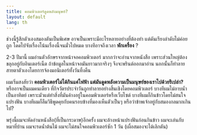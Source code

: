 ```yaml
---
title: คอมพิวเตอร์ดูดพลังมนุษย์?
layout: default
lang: th
---
```


<p>ช่วงนี้รู้สึกตัวเองสมองตันเป็นพิเศษ อาจเป็นเพราะมีอะไรหลายอย่างที่ต้องทำ แต่ดันเรียงลำดับไม่ค่อยถูก โดดไปจับเรื่องโน้นเรื่องนี้จนมั่วไปหมด บางทีอาจถึงเวลา <strong>พักเครื่อง</strong> ?</p>
<p>2-3 ปีมานี้ ผมอ่านตัวอักษรจากหน้าจอคอมพิวเตอร์ มากกว่าจะอ่านจากหนังสือ เพราะส่วนใหญ่ต้องขลุกอยู่กับอินเตอร์เน็ต ถ้าข้อมูลในหน้าจอมันยาวมากจริงๆ จึงจะพรินต์ออกมาอ่าน นอกนั้นก็ทำลายสายตาตัวเองโดยการจ้องมอนิเตอร์ทั้งวันทิ้งคืน</p>
<p>ผมเริ่มสงสัยว่า <strong>คอมพิวเตอร์ไม่ได้กินแค่ไฟฟ้า แต่มันดูดพลังความเป็นมนุษย์ของเราไปด้วยรึเปล่า?</strong> หรืออาจเป็นผมคนเดียว ที่กิจวัตรประจำวันถูกทำลายอย่างสิ้นเชิงโดยคอมพิวเตอร์ บางทีผมไม่อาบน้ำเป็นอาทิตย์ เพราะมัวแต่ทำสิ่งที่มันค้างอยู่ในคอมพิวเตอร์หรือเว็บไซต์ บางทีผมก็กินข้าวโดยไม่สนใจแปรงฟัน บางทีผมก็ลืมวิธีพูดคุยกับคนรอบข้างที่มองเห็นตัวเป็นๆ หรือว่าข้าพเจ้าอยู่กับสมองกลมากเกินไป?</p>
<p>พรุ่งนี้ผมจะหัดอ่านหนังสือ(ที่เป็นกระดาษ)อีกครั้ง ผมจะล้างหน้าแปรงฟันก่อนกินข้าว ผมจะเล่นกับหมาที่บ้าน ผมจะรดน้ำต้นไม้ ผมจะไม่สนใจคอมพิวเตอร์ซัก 1 วัน (เผื่อสมองจะได้เลิกตัน)</p>

